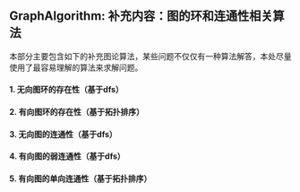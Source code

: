 ## GraphAlgorithm: 补充内容：图的环和连通性相关算法

本部分主要包含如下的补充图论算法，某些问题不仅仅有一种算法解答，本处尽量使用了最容易理解的算法来求解问题。

#### 1. 无向图环的存在性（基于dfs）
#### 2. 有向图环的存在性（基于拓扑排序）
#### 3. 无向图的连通性（基于dfs）
#### 4. 有向图的弱连通性（基于dfs）
#### 5. 有向图的单向连通性（基于拓扑排序）



